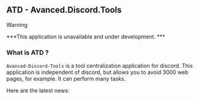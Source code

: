 ## ATD - Avanced.Discord.Tools

> [!WARNING]
> ***This application is unavailable and under development. ***
### __What is ATD ?__
`Avanced-Discord-Tools` is a tool centralization application for discord. This application is independent of discord, but allows you to avoid 3000 web pages, for example. It can perform many tasks. 

Here are the latest news:

